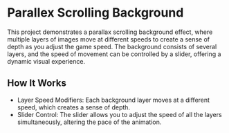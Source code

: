 # Parallex Scrolling Background
This project demonstrates a parallax scrolling background effect, where multiple layers of images move at different speeds to create a sense of depth as you adjust the game speed. The background consists of several layers, and the speed of movement can be controlled by a slider, offering a dynamic visual experience.

## How It Works
- Layer Speed Modifiers: Each background layer moves at a different speed, which creates a sense of depth.
- Slider Control: The slider allows you to adjust the speed of all the layers simultaneously, altering the pace of the animation.
